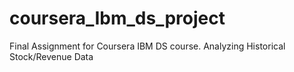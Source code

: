 # coursera_Ibm_ds_project
Final Assignment for Coursera IBM DS course. Analyzing Historical Stock/Revenue Data
